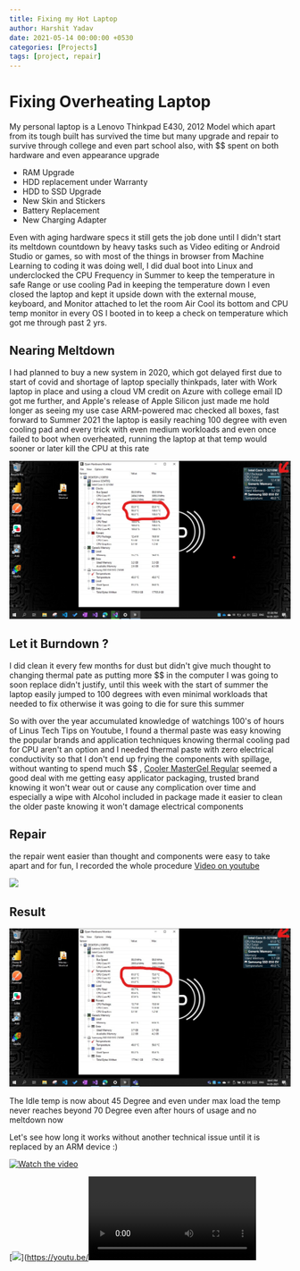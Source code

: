 ```yaml
---
title: Fixing my Hot Laptop
author: Harshit Yadav
date: 2021-05-14 00:00:00 +0530
categories: [Projects]
tags: [project, repair]
---
```


# Fixing Overheating Laptop

My personal laptop is a Lenovo Thinkpad E430, 2012 Model which apart from its tough built has survived the time but many upgrade and repair to survive through college and even part school also, with $$ spent on both hardware and even appearance upgrade

- RAM Upgrade 
- HDD replacement under Warranty
- HDD to SSD Upgrade  
- New Skin and Stickers
- Battery Replacement
- New Charging Adapter

Even with aging hardware specs it still gets the job done until I didn't start its meltdown countdown by heavy tasks such as Video editing or Android Studio or games, so with most of the things in browser from Machine Learning to coding it was doing well, I did dual boot into Linux and underclocked the CPU Frequency in Summer to keep the temperature in safe Range or use cooling Pad in keeping the temperature down I even closed the laptop and kept it upside down with the external mouse, keyboard, and Monitor attached to let the room Air Cool its bottom and CPU temp monitor in every OS I booted in to keep a check on temperature which got me through past 2 yrs.

## Nearing Meltdown

I had planned to buy a new system in 2020, which got delayed first due to start of covid and shortage of laptop specially thinkpads, later with Work laptop in place and using a cloud VM credit on Azure with college email ID got me further, and Apple's release of Apple Silicon just made me hold longer as seeing my use case ARM-powered mac checked all boxes, fast forward to Summer 2021 the laptop is easily reaching 100 degree with even cooling pad and every trick with even medium workloads and even once failed to boot when overheated, running the laptop at that temp would sooner or later kill the CPU at this rate 

![](https://github.com/harshityadav95/staticfiles/blob/main/d1_LI.jpg?raw=true)

## Let it Burndown ?

I did clean it every few months for dust but didn't give much thought to changing thermal pate as putting more $$ in the computer I was going to soon replace didn't justify, until this week with the start of summer the laptop easily jumped to 100 degrees with even  minimal workloads that needed to fix otherwise it was going to die for sure this summer  

So with over the year accumulated knowledge of watchings 100's of hours of Linus Tech Tips on Youtube, I found  a thermal paste was easy knowing the popular brands and application techniques knowing thermal cooling pad for CPU aren't an option and I needed thermal paste with zero electrical conductivity so that I don't end up frying the components with spillage, without wanting to spend much $$ , [Cooler MasterGel Regular](https://amzn.to/2RhX06Q) seemed a good deal with me getting easy applicator packaging, trusted brand knowing it won't wear out or cause any complication over time and especially a wipe with Alcohol included in package made it easier to clean the older paste knowing it won't damage electrical components 

##  Repair

the repair went easier than thought and components were easy to take apart and for fun, I recorded the whole procedure [Video on youtube](http://www.youtube.com/watch?v=JT23jxrm8jY)

![](http://img.youtube.com/vi/JT23jxrm8jY/0.jpg)


## Result 

![](https://github.com/harshityadav95/staticfiles/blob/main/d3_LI%20(2).jpg?raw=true)

The Idle temp is now about 45 Degree and even under max load the temp never reaches beyond 70 Degree even after hours of usage and no meltdown now 

Let's see how long it works without another technical issue until it is replaced by an ARM device :)

[![Watch the video](https://img.youtube.com/vi/T-D1KVIuvjA/maxresdefault.jpg)](https://youtu.be/T-D1KVIuvjA)

[<img src="https://img.youtube.com/vi/<VIDEO ID>/maxresdefault.jpg" width="50%">](https://youtu.be/<VIDEO ID>)




